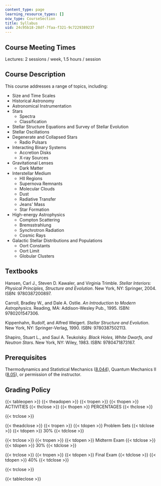 ```yaml
---
content_type: page
learning_resource_types: []
ocw_type: CourseSection
title: Syllabus
uid: 24c95b18-28df-7faa-f321-9c7229389237
---
```


Course Meeting Times
--------------------

Lectures: 2 sessions / week, 1.5 hours / session

Course Description
------------------

This course addresses a range of topics, including:

*   Size and Time Scales
*   Historical Astronomy
*   Astronomical Instrumentation
*   Stars
    *   Spectra
    *   Classification
*   Stellar Structure Equations and Survey of Stellar Evolution
*   Stellar Oscillations
*   Degenerate and Collapsed Stars
    *   Radio Pulsars
*   Interacting Binary Systems
    *   Accretion Disks
    *   X-ray Sources
*   Gravitational Lenses
    *   Dark Matter
*   Interstellar Medium
    *   HII Regions
    *   Supernova Remnants
    *   Molecular Clouds
    *   Dust
    *   Radiative Transfer
    *   Jeans' Mass
    *   Star Formation
*   High-energy Astrophysics
    *   Compton Scattering
    *   Bremsstrahlung
    *   Synchrotron Radiation
    *   Cosmic Rays
*   Galactic Stellar Distributions and Populations
    *   Oort Constants
    *   Oort Limit
    *   Globular Clusters

Textbooks
---------

Hansen, Carl J., Steven D. Kawaler, and Virginia Trimble. _Stellar Interiors: Physical Principles, Structure and Evolution_. New York, NY: Springer, 2004. ISBN: 9780387200897.

Carroll, Bradley W., and Dale A. Ostlie. _An Introduction to Modern Astrophysics_. Reading, MA: Addison-Wesley Pub., 1995. ISBN: 9780201547306.

Kippenhahn, Rudolf, and Alfred Weigert. _Stellar Structure and Evolution_. New York, NY: Springer-Verlag, 1990. ISBN: 9780387502113.

Shapiro, Stuart L., and Saul A. Teukolsky. _Black Holes, White Dwarfs, and Neutron Stars_. New York, NY: Wiley, 1983. ISBN: 9780471873167.

Prerequisites
-------------

Thermodynamics and Statistical Mechanics ([8.044](/courses/8-044-statistical-physics-i-spring-2013)), Quantum Mechanics II ([8.05](/courses/8-05-quantum-physics-ii-fall-2013)), or permission of the instructor.

Grading Policy
--------------

{{< tableopen >}}
{{< theadopen >}}
{{< tropen >}}
{{< thopen >}}
ACTIVITIES
{{< thclose >}}
{{< thopen >}}
PERCENTAGES
{{< thclose >}}

{{< trclose >}}

{{< theadclose >}}
{{< tropen >}}
{{< tdopen >}}
Problem Sets
{{< tdclose >}}
{{< tdopen >}}
30%
{{< tdclose >}}

{{< trclose >}}
{{< tropen >}}
{{< tdopen >}}
Midterm Exam
{{< tdclose >}}
{{< tdopen >}}
30%
{{< tdclose >}}

{{< trclose >}}
{{< tropen >}}
{{< tdopen >}}
Final Exam
{{< tdclose >}}
{{< tdopen >}}
40%
{{< tdclose >}}

{{< trclose >}}

{{< tableclose >}}